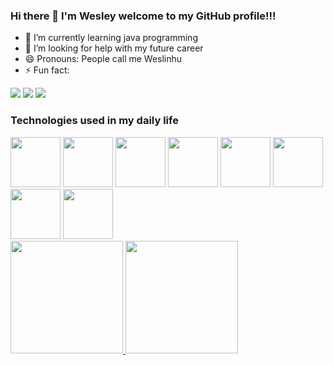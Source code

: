 ### Hi there 👋 I'm Wesley welcome to my GitHub profile!!!

- 🌱 I’m currently learning java programming
- 🤔 I’m looking for help with my future career
- 😄 Pronouns: People call me Weslinhu
- ⚡ Fun fact:

<div>
<a href="https://www.instagram.com/wesleyscorrea/" target="_blank"><img src="https://img.shields.io/badge/-Instagram-%23E4405F?style=for-the-badge&logo=instagram&logoColor=white" target="_blank"></a>
<a href = "mailto:wesleyscorrea@hotmail.com"><img src="https://img.shields.io/badge/Gmail-D14836?style=for-the-badge&logo=gmail&logoColor=white" target="_blank"></a>
<a href="https://www.linkedin.com/in/wesley-silvestre-corr%C3%AAa-6658a9158/" target="_blank"><img src="https://img.shields.io/badge/-LinkedIn-%230077B5?style=for-the-badge&logo=linkedin&logoColor=white" target="_blank"></a>   

### Technologies used in my daily life

</div>
<div>
    <img src="https://cdn.jsdelivr.net/gh/devicons/devicon/icons/java/java-original-wordmark.svg" width="80" height="80" />
    <img src="https://cdn.jsdelivr.net/gh/devicons/devicon/icons/spring/spring-original.svg" width="80" height="80" />
    <img src="https://cdn.jsdelivr.net/gh/devicons/devicon/icons/python/python-original.svg" width="80" height="80"/>
    <img src="https://cdn.jsdelivr.net/gh/devicons/devicon/icons/go/go-original.svg" width="80" height="80"/>
    <img src="https://cdn.jsdelivr.net/gh/devicons/devicon/icons/postgresql/postgresql-original-wordmark.svg" width="80" height="80"/>
    <img src="https://cdn.jsdelivr.net/gh/devicons/devicon/icons/mongodb/mongodb-original-wordmark.svg" width="80" height="80"/>
    <img src="https://cdn.jsdelivr.net/gh/devicons/devicon/icons/docker/docker-original-wordmark.svg" width="80" height="80"/>
    <img src="https://cdn.jsdelivr.net/gh/devicons/devicon/icons/azure/azure-original.svg" width="80" height="80"/>
</div>
  <div>
<a href="https://github.com/WesleySCorrea">
<img height="180em" src="https://github-readme-stats.vercel.app/api/top-langs/?username=WesleySCorrea&layout=compact&langs_count=7&theme=merko"/>
<img height="180em" src="https://github-readme-stats.vercel.app/api?username=WesleySCorrea&show_icons=true&theme=merko&include_all_commits=true&count_private=true"/>
</div>

